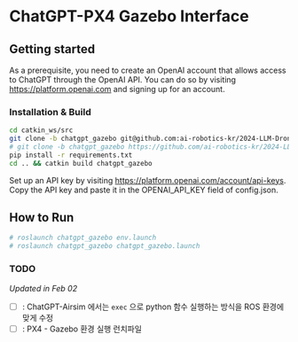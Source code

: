 # ChatGPT-PX4 Gazebo Interface

## Getting started
As a prerequisite, you need to create an OpenAI account that allows access to ChatGPT through the OpenAI API. You can do so by visiting https://platform.openai.com and signing up for an account.

### Installation & Build
```bash
cd catkin_ws/src
git clone -b chatgpt_gazebo git@github.com:ai-robotics-kr/2024-LLM-Drone.git # SSH
# git clone -b chatgpt_gazebo https://github.com/ai-robotics-kr/2024-LLM-Drone.git # HTTPS
pip install -r requirements.txt
cd .. && catkin build chatgpt_gazebo
```
Set up an API key by visiting https://platform.openai.com/account/api-keys. Copy the API key and paste it in the OPENAI_API_KEY field of config.json.

## How to Run
```bash
# roslaunch chatgpt_gazebo env.launch
# roslaunch chatgpt_gazebo chatgpt_gazebo.launch
```

### TODO
*Updated in Feb 02*
- [ ] : ChatGPT-Airsim 에서는 `exec` 으로 python 함수 실행하는 방식을 ROS 환경에 맞게 수정
- [ ] : PX4 - Gazebo 환경 실행 런치파일